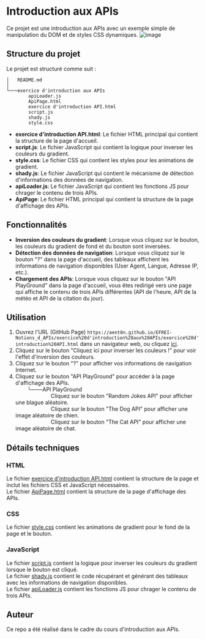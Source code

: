 # Introduction aux APIs

Ce projet est une introduction aux APIs avec un exemple simple de manipulation du DOM et de styles CSS dynamiques.
![image](https://github.com/user-attachments/assets/40e50d8b-2723-4000-af51-c7417f438e96)




## Structure du projet

Le projet est structuré comme suit :
```
│   README.md
│
└───exercice d'introduction aux APIs
        apiLoader.js
        ApiPage.html
        exercice d'introduction API.html
        script.js
        shady.js
        style.css
```

- **exercice d'introduction API.html**: Le fichier HTML principal qui contient la structure de la page d'accueil.
- **script.js**: Le fichier JavaScript qui contient la logique pour inverser les couleurs du gradient.
- **style.css**: Le fichier CSS qui contient les styles pour les animations de gradient.
- **shady.js**: Le fichier JavaScript qui contient le mécanisme de détection d'informations des données de navigation.
- **apiLoader.js**: Le fichier JavaScript qui contient les fonctions JS pour chrager le contenu de trois APIs.
- **ApiPage**: Le fichier HTML principal qui contient la structure de la page d'affichage des APIs.

## Fonctionnalités

- **Inversion des couleurs du gradient**: Lorsque vous cliquez sur le bouton, les couleurs du gradient de fond et du bouton sont inversées.
- **Détection des données de navigation**: Lorsque vous cliquez sur le bouton "?" dans la page d'accueil, des tableaux affichent les informations de navigation disponibles (User Agent, Langue, Adresse IP, etc.).
- **Chargement des APIs**: Lorsque vous cliquez sur le bouton "API PlayGround" dans la page d'accueil, vous êtes redirigé vers une page qui affiche le contenu de trois APIs différentes (API de l'heure, API de la météo et API de la citation du jour).

## Utilisation

1. Ouvrez l'URL (GitHub Page) `https://aent0n.github.io/EFREI-Notions_d_APIs/exercice%20d'introduction%20aux%20APIs/exercice%20d'introduction%20API.html` dans un navigateur web, ou cliquez [ici](https://aent0n.github.io/EFREI-Notions_d_APIs/exercice%20d'introduction%20aux%20APIs/exercice%20d'introduction%20API.html).
2. Cliquez sur le bouton "Cliquez ici pour inverser les couleurs !" pour voir l'effet d'inversion des couleurs.
3. Cliquez sur le bouton "?" pour afficher vos informations de navigation Internet.
4. Cliquez sur le bouton "API PlayGround" pour accéder à la page d'affichage des APIs. <br>
⠀⠀⠀└───API PlayGround <br>
⠀⠀⠀⠀⠀⠀⠀⠀⠀Cliquez sur le bouton "Random Jokes API" pour afficher une blague aléatoire.<br>
⠀⠀⠀⠀⠀⠀⠀⠀⠀Cliquez sur le bouton "The Dog API" pour afficher une image aléatoire de chien.<br>
⠀⠀⠀⠀⠀⠀⠀⠀⠀Cliquez sur le bouton "The Cat API" pour afficher une image aléatoire de chat.<br>

## Détails techniques

### HTML

Le fichier [exercice d'introduction API.html](exercice%20d'introduction%20aux%20APIs/exercice%20d'introduction%20API.html) contient la structure de la page et inclut les fichiers CSS et JavaScript nécessaires. <br>
Le fichier [ApiPage.html](exercice%20d'introduction%20aux%20APIs/ApiPage.html) contient la structure de la page d'affichage des APIs.

### CSS

Le fichier [style.css](exercice%20d'introduction%20aux%20APIs/style.css) contient les animations de gradient pour le fond de la page et le bouton.

### JavaScript

Le fichier [script.js](exercice%20d'introduction%20aux%20APIs/script.js) contient la logique pour inverser les couleurs du gradient lorsque le bouton est cliqué. <br>
Le fichier [shady.js](exercice%20d'introduction%20aux%20APIs/shady.js) contient le code récupérant et générant des tableaux avec les informations de navigation disponibles.<br>
Le fichier [apiLoader.js](exercice%20d'introduction%20aux%20APIs/apiLoader.js) contient les fonctions JS pour chrager le contenu de trois APIs.

## Auteur
Ce repo a été réalisé dans le cadre du cours d'introduction aux APIs.
